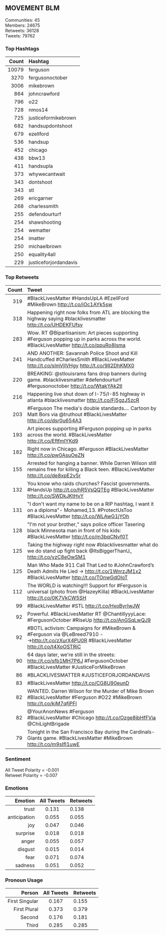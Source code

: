 
## MOVEMENT BLM

Communities: 45  
Members: 24675  
Retweets: 36128  
Tweets: 79762

### Top Hashtags

| Count | Hashtag |
|------:|:------|
| 10079 | ferguson |
| 3270 | fergusonoctober |
| 3006 | mikebrown |
| 864 | johncrawford |
| 796 | o22 |
| 728 | nmos14 |
| 725 | justiceformikebrown |
| 682 | handsupdontshoot |
| 679 | ezellford |
| 536 | handsup |
| 452 | chicago |
| 438 | bbw13 |
| 411 | handsupla |
| 373 | whywecantwait |
| 343 | dontshoot |
| 343 | stl |
| 269 | ericgarner |
| 268 | charlessmith |
| 255 | defendourturf |
| 254 | shawshooting |
| 254 | wematter |
| 254 | imatter |
| 250 | michaelbrown |
| 250 | equality4all |
| 229 | justiceforjordandavis |


### Top Retweets

| Count | Tweet |
|------:|:------|
| 319 | #BlackLivesMatter #HandsUpLA #EzellFord #MikeBrown http://t.co/iOc1AYk5sw |
| 318 | Happening right now folks from ATL are blocking the highway saying #blacklivesmatter http://t.co/UHDEKFUfsy |
| 283 | Wow. RT @Bipartisanism: Art pieces supporting #Ferguson popping up in parks across the world. #BlackLivesMatter http://t.co/ppuRo8lsma |
| 241 | AND ANOTHER: Savannah Police Shoot and Kill Handcuffed #CharlesSmith #BlackLivesMatter http://t.co/sImVjlVHgy http://t.co/9II2DhKMX0 |
| 220 | BREAKING: @stlouisrams fans drop banners during game. #blacklivesmatter #defendourturf #fergusonoctober http://t.co/WtakYAk2tl |
| 216 | Happening live shut down of I-75/I-85 highway in atlanta #blacklivesmatter http://t.co/Fj5gzJ5zcR |
| 203 | #Ferguson The media's double standards.... Cartoon by Matt Bors via @truthout #BlackLivesMatter http://t.co/dsr0u654A3 |
| 193 | Art pieces supporting #Ferguson popping up in parks across the world. #BlackLivesMatter http://t.co/EftfmIYKd9 |
| 182 | Right now in Chicago. #Ferguson #BlackLivesMatter http://t.co/pw0AsuOeZN |
| 155 | Arrested for hanging a banner. While Darren Wilson still remains free for killing a Black teen. #BlackLivesMatter http://t.co/de8xpE2v5r |
| 132 | You know who raids churches? Fascist governments. #HandsUp  http://t.co/hR5VsQQTEg #BlackLivesMatter http://t.co/SWDkJKtHvY |
| 131 | "I don't want my name to be on a RIP hashtag, I want it on a diploma"- Mohamed,13. #ProtectUsToo #BlackLivesMatter http://t.co/WLAwG1jYOh |
| 128 | "I'm not your brother," says police officer Tasering black Minnesota man in front of his kids: #BlackLivesMatter http://t.co/m3bqCNvf0T |
| 125 | Taking the highway right now #blacklivesmatter what do we do stand up fight back @ItsBiggerThanU_ http://t.co/yzC8eOwSM1 |
| 125 | Man Who Made 911 Call That Led to #JohnCrawford’s Death Admits He Lied → http://t.co/1WnrzJM1x2 #BlackLivesMatter http://t.co/TOnwGdOIoT |
| 112 | The WORLD is watching!!! Support for #Ferguson is universal (photo from @HazeyKilla) #BlackLivesMatter http://t.co/0K7VkCW5SH |
| 99 | #BlackLivesMatter #STL http://t.co/HxoByrIwJW |
| 92 | Powerful. #BlackLivesMatter RT @ChantillyyyLace: #FergusonOctober #RiseUp http://t.co/AnGSqLwQJ9 |
| 92 | #BOTL activism: Campaigns for #MikeBrown &amp; #Ferguson via @LeBreed7910 --&gt;http://t.co/zXurX4PU0R #BlackLivesMatter http://t.co/t4XoOSTRiC |
| 90 | 64 days later, we're still in the streets: http://t.co/sfb1MH7P6J #FergusonOctober #BlackLivesMatter #JusticeForMikeBrown |
| 86 | #BLACKLIVESMATTER #JUSTICEFORJORDANDAVIS |
| 83 | #BlackLivesMatter http://t.co/CG8U90eunD |
| 82 | WANTED. Darren Wilson for the Murder of Mike Brown #BlackLivesMatter #Ferguson #O22 #MikeBrown http://t.co/kjM7qfjPFl |
| 82 | @YourAnonNews #Ferguson #BlackLivesMatter #Chicago http://t.co/Ozge8jbHfFVia @ChiLightBrigade |
| 79 | Tonight in the San Francisco Bay during the Cardinals-Giants game. #BlackLivesMatter #MikeBrown http://t.co/m9sIfI1uwE |


### Sentiment

All Tweet Polarity = -0.001  
Retweet Polarity = -0.007

### Emotions

| Emotion | All Tweets | Retweets |
|------:|:------:|:-------|
| trust | 0.131 | 0.138 |
| anticipation | 0.055 | 0.055 |
| joy | 0.047 | 0.046 |
| surprise | 0.018 | 0.018 |
| anger | 0.055 | 0.057 |
| disgust | 0.015 | 0.014 |
| fear | 0.071 | 0.074 |
| sadness | 0.051 | 0.052 |


### Pronoun Usage

| Person | All Tweets | Retweets |
|------:|:------:|:-------|
| First Singular | 0.167 | 0.155 |
| First Plural | 0.373 | 0.379 |
| Second | 0.176 | 0.181 |
| Third | 0.285 | 0.285 |

